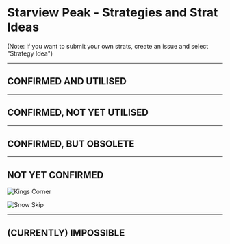 # Starview Peak - Strategies and Strat Ideas

(Note: If you want to submit your own strats, create an issue and select "Strategy Idea")

---
## CONFIRMED AND UTILISED

---
## CONFIRMED, NOT YET UTILISED

---
## CONFIRMED, BUT OBSOLETE

---
## NOT YET CONFIRMED

![Kings Corner](/media/SP/kings_corner.gif)

![Snow Skip](/media/SP/snow_skip.gif)

---
## (CURRENTLY) IMPOSSIBLE